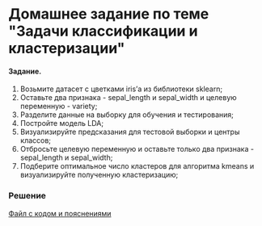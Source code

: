 # Домашнее задание по теме "Задачи классификации и кластеризации"

#### Задание.

1. Возьмите датасет с цветками iris’а из библиотеки sklearn;
2. Оставьте два признака - sepal_length и sepal_width и целевую переменную - variety;
3. Разделите данные на выборку для обучения и тестирования;
4. Постройте модель LDA;
5. Визуализируйте предсказания для тестовой выборки и центры классов;
6. Отбросьте целевую переменную и оставьте только два признака - sepal_length и sepal_width;
7. Подберите оптимальное число кластеров для алгоритма kmeans и визуализируйте полученную кластеризацию;

### Решение
[Файл с кодом и пояснениями](/Projects/02_Python_statistics/01_Basic_of_statistics/Solution.ipynb)
